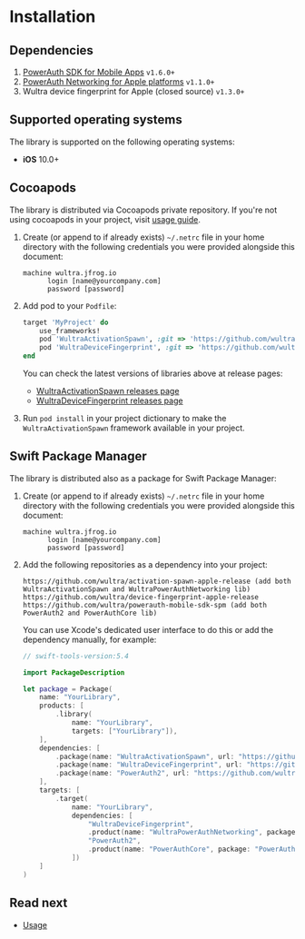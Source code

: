 # Installation

## Dependencies

1. [PowerAuth SDK for Mobile Apps](https://github.com/wultra/powerauth-mobile-sdk) `v1.6.0+`
2. [PowerAuth Networking for Apple platforms](https://github.com/wultra/networking-apple) `v1.1.0+`
3. Wultra device fingerprint for Apple (closed source) `v1.3.0+`

## Supported operating systems

The library is supported on the following operating systems:

- **iOS** 10.0+

## Cocoapods 

The library is distributed via Cocoapods private repository. If you're not using cocoapods in your project, visit [usage guide](https://guides.cocoapods.org/using/using-cocoapods.html).

1. Create (or append to if already exists) `~/.netrc` file in your home directory with the following credentials you were provided alongside this document:

   ```
   machine wultra.jfrog.io
         login [name@yourcompany.com]
         password [password]
   ``` 

2. Add pod to your `Podfile`:

   ```rb
   target 'MyProject' do
       use_frameworks!
       pod 'WultraActivationSpawn', :git => 'https://github.com/wultra/activation-spawn-apple-release.git', :tag => '1.2.0'
       pod 'WultraDeviceFingerprint', :git => 'https://github.com/wultra/device-fingerprint-apple-release.git', :tag => '1.3.1'
   end
   ```
   You can check the latest versions of libraries above at release pages:
   - [WultraActivationSpawn releases page](https://github.com/wultra/device-fingerprint-apple-release/tags)
   - [WultraDeviceFingerprint releases page](https://github.com/wultra/activation-spawn-apple-release/tags)

3. Run `pod install` in your project dictionary to make the `WultraActivationSpawn` framework available in your project.

## Swift Package Manager

The library is distributed also as a package for Swift Package Manager:
   
1. Create (or append to if already exists) `~/.netrc` file in your home directory with the following credentials you were provided alongside this document:
   ```
   machine wultra.jfrog.io
         login [name@yourcompany.com]
         password [password]
   ```

2. Add the following repositories as a dependency into your project:
   ```
   https://github.com/wultra/activation-spawn-apple-release (add both WultraActivationSpawn and WultraPowerAuthNetworking lib)
   https://github.com/wultra/device-fingerprint-apple-release
   https://github.com/wultra/powerauth-mobile-sdk-spm (add both PowerAuth2 and PowerAuthCore lib)
   ```
   You can use Xcode's dedicated user interface to do this or add the dependency manually, for example:
   ```swift
   // swift-tools-version:5.4

   import PackageDescription

   let package = Package(
       name: "YourLibrary",
       products: [
           .library(
               name: "YourLibrary",
               targets: ["YourLibrary"]),
       ],
       dependencies: [
           .package(name: "WultraActivationSpawn", url: "https://github.com/wultra/activation-spawn-apple-release.git", .upToNextMinor(from: "1.2.0")),
           .package(name: "WultraDeviceFingerprint", url: "https://github.com/wultra/device-fingerprint-apple-release.git", .upToNextMinor(from: "1.3.1")),
           .package(name: "PowerAuth2", url: "https://github.com/wultra/powerauth-mobile-sdk-spm.git", .upToNextMinor(from: "1.6.2")),
       ],
       targets: [
           .target(
               name: "YourLibrary",
               dependencies: [
                   "WultraDeviceFingerprint",
                   .product(name: "WultraPowerAuthNetworking", package: "WultraActivationSpawn"),
                   "PowerAuth2",
                   .product(name: "PowerAuthCore", package: "PowerAuth2")
               ])
       ]
   )
   ```

## Read next

- [Usage](Usage.md)
